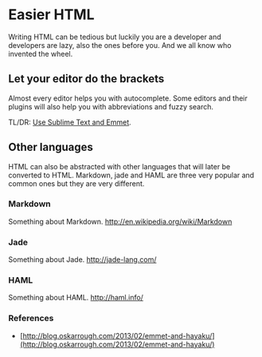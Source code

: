 # Easier HTML

Writing HTML can be tedious but luckily you are a developer and developers are lazy, also the ones before you. And we all know who invented the wheel.

## Let your editor do the brackets

Almost every editor helps you with autocomplete. Some editors and their plugins will also help you with abbreviations and fuzzy search.

TL/DR: [Use Sublime Text and Emmet](http://blog.oskarrough.com/2013/02/emmet-and-hayaku/).

## Other languages

HTML can also be abstracted with other languages that will later be converted to HTML. Markdown, jade and HAML are three very popular and common ones but they are very different.

### Markdown

Something about Markdown.
http://en.wikipedia.org/wiki/Markdown

### Jade

Something about Jade.
http://jade-lang.com/

### HAML

Something about HAML.
http://haml.info/

### References

* [http://blog.oskarrough.com/2013/02/emmet-and-hayaku/](http://blog.oskarrough.com/2013/02/emmet-and-hayaku/)
